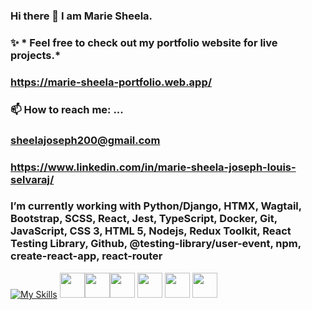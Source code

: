 ### Hi there 👋 I am Marie Sheela.

### ✨ * Feel free to check out my portfolio website for live projects.*
### https://marie-sheela-portfolio.web.app/

### 📫 How to reach me: ...
### sheelajoseph200@gmail.com
### https://www.linkedin.com/in/marie-sheela-joseph-louis-selvaraj/

### I’m currently working with Python/Django, HTMX, Wagtail, Bootstrap, SCSS, React, Jest, TypeScript, Docker, Git, JavaScript, CSS 3, HTML 5, Nodejs, Redux Toolkit, React Testing Library, Github, @testing-library/user-event, npm, create-react-app, react-router

[![My Skills](https://skills.thijs.gg/icons?i=react,jest,ts,docker,git,js,css,html,nodejs,redux&theme=dark)](https://skills.thijs.gg)
<img src="https://testing-library.com/img/octopus-64x64.png" width="40" height="40"/><img src="https://cdn-icons-png.flaticon.com/512/25/25231.png" width="40" height="40"/><img src="https://raw.githubusercontent.com/testing-library/user-event/main/other/dog.png" width="40" height="40"/>
<img src="https://github.com/marie-sheela-joseph/marie-sheela-joseph/blob/main/npm.png" width="40" height="40"/>
<img src="https://create-react-app.dev/img/logo.svg" width="40" height="40"/>
<img src="https://github.com/marie-sheela-joseph/marie-sheela-joseph/blob/main/react_router.jpeg" width="40" height="40"/>


<!--
**marie-sheela-joseph/marie-sheela-joseph** is a ✨ _special_ ✨ repository because its `README.md` (this file) appears on your GitHub profile.

Here are some ideas to get you started:

- 🔭 I’m currently working on ...
- 🌱 I’m currently learning ...
- 👯 I’m looking to collaborate on ...
- 🤔 I’m looking for help with ...
- 💬 Ask me about ...
- 📫 How to reach me: ...
- 😄 Pronouns: ...
- ⚡ Fun fact: ...
-->


